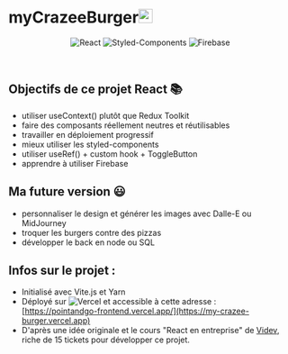 # myCrazeeBurger<img src="https://raw.githubusercontent.com/Tarikul-Islam-Anik/Animated-Fluent-Emojis/master/Emojis/Hand%20gestures/Brain.png" alt="Brain" width="25" height="25" />

<div align="center">
  
![React](https://img.shields.io/badge/react-%2320232a.svg?style=for-the-badge&logo=react&logoColor=%2361DAFB)
![Styled-Components](https://img.shields.io/badge/styled--components-DB7093?style=for-the-badge&logo=styled-components&logoColor=white)
![Firebase](https://img.shields.io/badge/firebase-ffca28?style=for-the-badge&logo=firebase&logoColor=black)

</div>

<br/>

## Objectifs de ce projet React 📚
- utiliser useContext() plutôt que Redux Toolkit
- faire des composants réellement neutres et réutilisables
- travailler en déploiement progressif
- mieux utiliser les styled-components
- utiliser useRef() + custom hook + ToggleButton
- apprendre à utiliser Firebase

## Ma future version 😃
- personnaliser le design et générer les images avec Dalle-E ou MidJourney
- troquer les burgers contre des pizzas 
- développer le back en node ou SQL
  
## Infos sur le projet : 
- Initialisé avec Vite.js et Yarn
- Déployé sur ![Vercel](https://img.shields.io/badge/vercel-%23000000.svg?style=for-the-badge&logo=vercel&logoColor=white) et accessible à cette adresse : [https://pointandgo-frontend.vercel.app/](https://my-crazee-burger.vercel.app)
- D'après une idée originale et le cours "React en entreprise" de [Videv](https://videv.podia.com/), riche de 15 tickets pour développer ce projet.

